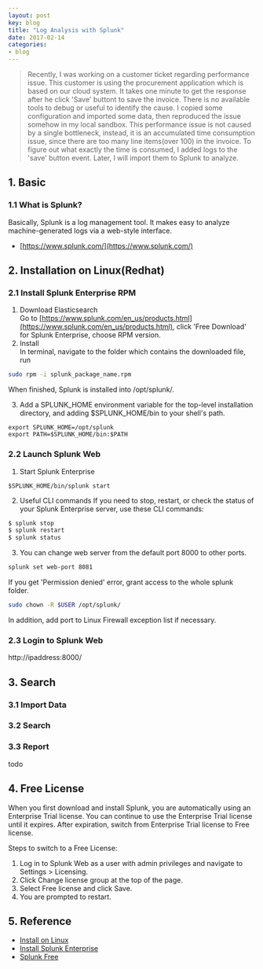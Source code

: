 ```yaml
---
layout: post
key: blog
title: "Log Analysis with Splunk"
date: 2017-02-14
categories:
- blog
---
```


> Recently, I was working on a customer ticket regarding performance issue. This customer is using the procurement application which is based on our cloud system. It takes one minute to get the response after he click 'Save' buttont to save the invoice. There is no available tools to debug or useful to identify the cause. I copied some configuration and imported some data, then reproduced the issue somehow in my local sandbox. This performance issue is not caused by a single bottleneck, instead, it is an accumulated time consumption issue, since there are too many line items(over 100) in the invoice. To figure out what exactly the time is consumed, I added logs to the 'save' button event. Later, I will import them to Splunk to analyze.

## 1. Basic
### 1.1 What is Splunk?  
Basically, Splunk is a log management tool. It makes easy to analyze machine-generated logs via a web-style interface.
  * [https://www.splunk.com/](https://www.splunk.com/)  

## 2. Installation on Linux(Redhat)
### 2.1 Install Splunk Enterprise RPM  
1) Download Elasticsearch  
Go to [https://www.splunk.com/en_us/products.html](https://www.splunk.com/en_us/products.html), click 'Free Download' for Splunk Enterprise, choose RPM version.  
2) Install  
In terminal, navigate to the folder which contains the downloaded file, run  

```sh
sudo rpm -i splunk_package_name.rpm
```

When finished, Splunk is installed into /opt/splunk/.

3) Add a SPLUNK_HOME environment variable for the top-level installation directory, and adding $SPLUNK_HOME/bin to your shell's path.

```shell
export SPLUNK_HOME=/opt/splunk
export PATH=$SPLUNK_HOME/bin:$PATH
```

### 2.2 Launch Splunk Web
1) Start Splunk Enterprise
```shell
$SPLUNK_HOME/bin/splunk start
```

2) Useful CLI commands
If you need to stop, restart, or check the status of your Splunk Enterprise server, use these CLI commands:
```sh
$ splunk stop
$ splunk restart
$ splunk status
```

3) You can change web server from the default port 8000 to other ports.
```sh
splunk set web-port 8081
```
If you get 'Permission denied' error, grant access to the whole splunk folder.
```sh
sudo chown -R $USER /opt/splunk/
```
In addition, add port to Linux Firewall exception list if necessary.

### 2.3 Login to Splunk Web
http://ipaddress:8000/

## 3. Search
### 3.1 Import Data
### 3.2 Search
### 3.3 Report
todo

## 4. Free License
When you first download and install Splunk, you are automatically using an Enterprise Trial license. You can continue to use the Enterprise Trial license until it expires. After expiration, switch from Enterprise Trial license to Free license.

Steps to switch to a Free License:  
1) Log in to Splunk Web as a user with admin privileges and navigate to Settings > Licensing.  
2) Click Change license group at the top of the page.  
3) Select Free license and click Save.  
4) You are prompted to restart.  

## 5. Reference
* [Install on Linux](http://docs.splunk.com/Documentation/Splunk/6.6.2/Installation/InstallonLinux)  
* [Install Splunk Enterprise](http://docs.splunk.com/Documentation/Splunk/6.6.2/SearchTutorial/InstallSplunk)
* [Splunk Free](http://docs.splunk.com/Documentation/Splunk/6.6.2/Admin/MoreaboutSplunkFree)
